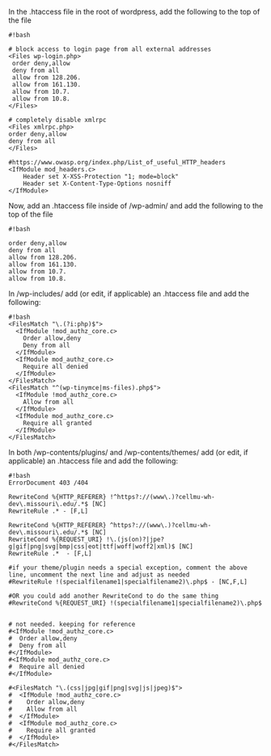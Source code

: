 In the .htaccess file in the root of wordpress, add the following to the top of the file


```
#!bash

# block access to login page from all external addresses
<Files wp-login.php>
 order deny,allow
 deny from all
 allow from 128.206.
 allow from 161.130.
 allow from 10.7.
 allow from 10.8.
</Files>

# completely disable xmlrpc
<Files xmlrpc.php>
order deny,allow
deny from all
</Files>

#https://www.owasp.org/index.php/List_of_useful_HTTP_headers
<IfModule mod_headers.c> 
	Header set X-XSS-Protection "1; mode=block" 
	Header set X-Content-Type-Options nosniff
</IfModule>
```

Now, add an .htaccess file inside of /wp-admin/ and add the following to the top of the file

```
#!bash

order deny,allow
deny from all
allow from 128.206.
allow from 161.130.
allow from 10.7.
allow from 10.8.
```

In /wp-includes/ add (or edit, if applicable) an .htaccess file and add the following:

```
#!bash
<FilesMatch "\.(?i:php)$">
  <IfModule !mod_authz_core.c>
    Order allow,deny
    Deny from all
  </IfModule>
  <IfModule mod_authz_core.c>
    Require all denied
  </IfModule>
</FilesMatch>
<FilesMatch "^(wp-tinymce|ms-files).php$">
  <IfModule !mod_authz_core.c>
    Allow from all
  </IfModule>
  <IfModule mod_authz_core.c>
    Require all granted
  </IfModule>
</FilesMatch>
```

In both /wp-contents/plugins/ and /wp-contents/themes/ add (or edit, if applicable) an .htaccess file and add the following:

```
#!bash
ErrorDocument 403 /404

RewriteCond %{HTTP_REFERER} !^https?://(www\.)?cellmu-wh-dev\.missouri\.edu/.*$ [NC]
RewriteRule .* - [F,L]

RewriteCond %{HTTP_REFERER} ^https?://(www\.)?cellmu-wh-dev\.missouri\.edu/.*$ [NC]
RewriteCond %{REQUEST_URI} !\.(js(on)?|jpe?g|gif|png|svg|bmp|css|eot|ttf|woff|woff2|xml)$ [NC]
RewriteRule .*  - [F,L]

#if your theme/plugin needs a special exception, comment the above line, uncomment the next line and adjust as needed
#RewriteRule !(specialfilename1|specialfilename2)\.php$ - [NC,F,L]

#OR you could add another RewriteCond to do the same thing
#RewriteCond %{REQUEST_URI} !(specialfilename1|specialfilename2)\.php$


# not needed. keeping for reference
#<IfModule !mod_authz_core.c>
#  Order allow,deny
#  Deny from all
#</IfModule>
#<IfModule mod_authz_core.c>
#  Require all denied
#</IfModule>

#<FilesMatch "\.(css|jpg|gif|png|svg|js|jpeg)$">
#  <IfModule !mod_authz_core.c>
#    Order allow,deny
#    Allow from all
#  </IfModule>
#  <IfModule mod_authz_core.c>
#    Require all granted
#  </IfModule>
#</FilesMatch>
```